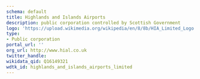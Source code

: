 ```yaml
---
schema: default
title: Highlands and Islands Airports
description: public corporation controlled by Scottish Government
logo: 'https://upload.wikimedia.org/wikipedia/en/8/8b/HIA_Limited_Logo.PNG'
type:
- Public corporation
portal_url: ''
org_url: http://www.hial.co.uk
twitter_handle: 
wikidata_qid: Q16149321
wdtk_id: highlands_and_islands_airports_limited
---
```

